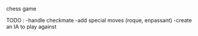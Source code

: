 chess game

TODO : -handle checkmate
       -add special moves (roque, enpassant)
       -create an IA to play against
